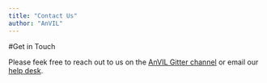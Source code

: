 ```yaml
---
title: "Contact Us"
author: "AnVIL"
---
```


#Get in Touch

Please feek free to reach out to us on the [AnVIL Gitter channel](https://gitter.im/anvil-project/Lobby) or 
email our   [help desk](mailto:help@lists.anvilproject.org).
